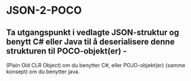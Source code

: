 # JSON-2-POCO
## Ta utgangspunkt i vedlagte JSON-struktur og benytt C# eller Java til å deserialisere denne strukturen til POCO-objekt(er) -
(Plain Old CLR Object) om du benytter C#, eller POJO-objekt(er) (samme konsept) om du benytter java.
